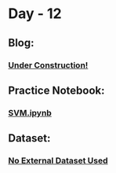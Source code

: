 # Day - 12
## Blog:
### [Under Construction!]()
## Practice Notebook:
### [SVM.ipynb](https://github.com/itsDV7/Internity-Practice-Notebooks/blob/main/Day-12/SVM.ipynb)
## Dataset:
### [No External Dataset Used]()
